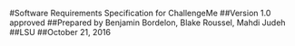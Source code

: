 #Software Requirements Specification for ChallengeMe
##Version 1.0 approved
##Prepared by Benjamin Bordelon, Blake Roussel, Mahdi Judeh
##LSU
##October 21, 2016
